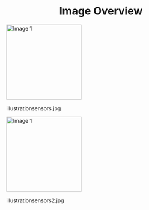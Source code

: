 <h1 style ="text-align: center;"> Image Overview </h1>
<div>
<div>
<img src="https://media.evkx.net/multimedia/technology/sensorsandcameras/illustrationsensors_xst.jpg" alt="Image 1" style="width: 200px;">
<p>illustrationsensors.jpg</p>
</div>
<div>
<img src="https://media.evkx.net/multimedia/technology/sensorsandcameras/illustrationsensors2_xst.jpg" alt="Image 1" style="width: 200px;">
<p>illustrationsensors2.jpg</p>
</div>
</div>
